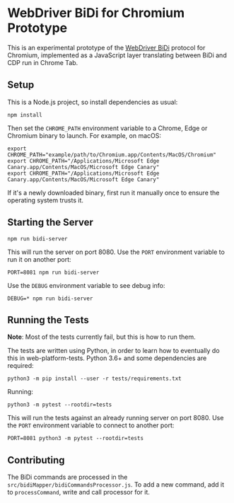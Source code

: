 # WebDriver BiDi for Chromium Prototype

This is an experimental prototype of the [WebDriver BiDi](https://w3c.github.io/webdriver-bidi/) protocol for Chromium, implemented as a JavaScript layer translating between BiDi and CDP run in Chrome Tab.

## Setup

This is a Node.js project, so install dependencies as usual:

    npm install

Then set the `CHROME_PATH` environment variable to a Chrome, Edge or Chromium binary to launch. For example, on macOS:

    export CHROME_PATH="example/path/to/Chromium.app/Contents/MacOS/Chromium"
    export CHROME_PATH="/Applications/Microsoft Edge Canary.app/Contents/MacOS/Microsoft Edge Canary"
    export CHROME_PATH="/Applications/Microsoft Edge Canary.app/Contents/MacOS/Microsoft Edge Canary"

If it's a newly downloaded binary, first run it manually once to ensure the operating system trusts it.

## Starting the Server

    npm run bidi-server

This will run the server on port 8080. Use the `PORT` environment variable to
run it on another port:

    PORT=8081 npm run bidi-server

Use the `DEBUG` environment variable to see debug info:

    DEBUG=* npm run bidi-server

## Running the Tests

**Note**: Most of the tests currently fail, but this is how to run them.

The tests are written using Python, in order to learn how to eventually do this
in web-platform-tests. Python 3.6+ and some dependencies are required:

    python3 -m pip install --user -r tests/requirements.txt

Running:

    python3 -m pytest --rootdir=tests

This will run the tests against an already running server on port
8080. Use the `PORT` environment variable to connect to another port:

    PORT=8081 python3 -m pytest --rootdir=tests


## Contributing
The BiDi commands are processed in the `src/bidiMapper/bidiCommandsProcessor.js`. To add a new command, add it to `processCommand`, write and call processor for it.